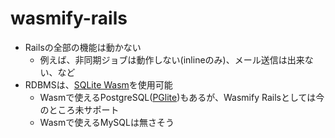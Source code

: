 # wasmify-rails

* Railsの全部の機能は動かない
  * 例えば、非同期ジョブは動作しない(inlineのみ)、メール送信は出来ない、など
* RDBMSは、[SQLite Wasm](https://github.com/sqlite/sqlite-wasm)を使用可能
  * Wasmで使えるPostgreSQL([PGlite](https://pglite.dev/))もあるが、Wasmify Railsとしては今のところ未サポート
  * Wasmで使えるMySQLは無さそう
